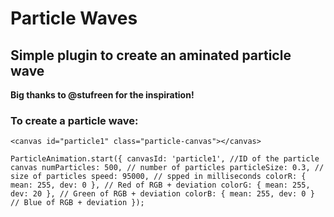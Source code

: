 # Particle Waves

## Simple plugin to create an aminated particle wave

**Big thanks to @stufreen for the inspiration!**

### To create a particle wave:

`<canvas id="particle1" class="particle-canvas"></canvas>`

`ParticleAnimation.start({
    canvasId: 'particle1', //ID of the particle canvas
    numParticles: 500, // number of particles
    particleSize: 0.3, // size of particles
    speed: 95000, // spped in milliseconds
    colorR: { mean: 255, dev: 0 }, // Red of RGB + deviation
    colorG: { mean: 255, dev: 20 }, // Green of RGB + deviation
    colorB: { mean: 255, dev: 0 } // Blue of RGB + deviation
});`